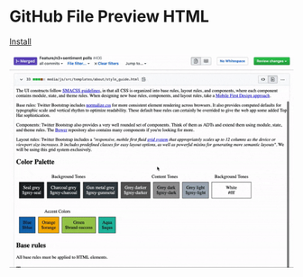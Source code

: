 # GitHub File Preview HTML

[Install](https://github.com/iamogbz/oh-my-scripts/raw/master/dist/github-file-preview-html.user.js)

[![extend-file-preview-html-demo](https://github.com/iamogbz/gh-pro-view/raw/master/src/assets/images/extend-file-preview-html-demo.gif)](https://github.com/twbs/bootstrap/blob/gh-pages/2.3.2/index.html)

